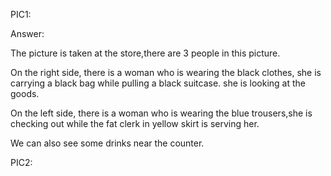 PIC1: 




Answer: 

The picture is taken at the store,there are 3 people in this picture.

On the right side, there is a woman who is wearing the black clothes, she is carrying a black bag while pulling a black suitcase. she is looking at the goods.

On the left side, there is a woman who is wearing the blue trousers,she is checking out while the fat clerk in yellow skirt is serving her. 

We can also see some drinks near the counter.




PIC2:

